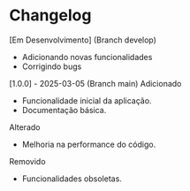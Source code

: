 # Changelog

[Em Desenvolvimento] (Branch develop)

- Adicionando novas funcionalidades
- Corrigindo bugs

[1.0.0] - 2025-03-05 (Branch main)
Adicionado

- Funcionalidade inicial da aplicação.
- Documentação básica.

Alterado

- Melhoria na performance do código.

Removido

- Funcionalidades obsoletas.

